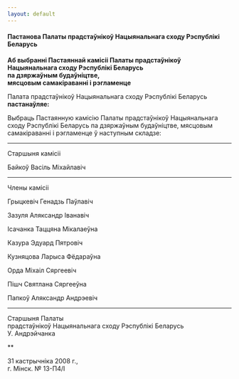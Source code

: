 ```yaml
---
layout: default
---
```


#### Пастанова Палаты прадстаўнікоў Нацыянальнага сходу Рэспублікі Беларусь

**Аб выбранні Пастаяннай камісіі Палаты прадстаўнікоў Нацыянальнага
сходу Рэспублікі Беларусь  
па дзяржаўным будаўніцтве,  
мясцовым самакіраванні і рэгламенце**

Палата прадстаўнікоў Нацыянальнага сходу Рэспублікі Беларусь
**пастанаўляе:**

Выбраць Пастаянную камісію Палаты прадстаўнікоў Нацыянальнага сходу
Рэспублікі Беларусь па дзяржаўным будаўніцтве, мясцовым
самакіраванні і рэгламенце ў наступным складзе:

****

Старшыня камісіі

Байкоў Васіль Міхайлавіч

****

Члены камісіі

Грыцкевіч Генадзь Паўлавіч

Зазуля Аляксандр Iванавіч

Iсачанка Таццяна Мікалаеўна

Казура Эдуард Пятровіч

Кузняцова Ларыса Фёдараўна

Орда Міхаіл Сяргеевіч

Пішч Святлана Сяргееўна

Папкоў Аляксандр Андрэевіч

****

Старшыня Палаты  
прадстаўнікоў Нацыянальнага сходу Рэспублікі Беларусь  
У. Андрэйчанка

**

31 кастрычніка 2008 г.,  
г. Мінск. № 13-П4/I
